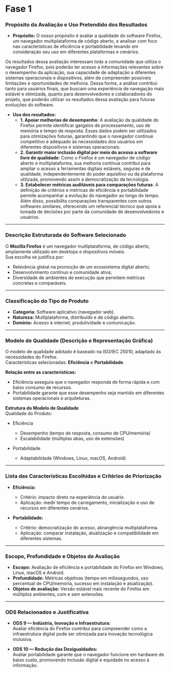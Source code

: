 # Fase 1

### Propósito da Avaliação e Uso Pretendido dos Resultados

- **Propósito:** O nosso propósito é avaliar a qualidade do software Firefox, um navegador multiplataforma de código aberto, e analisar com foco nas características de eficiência e portabilidade levando em consideração seu uso em diferentes plataformas e cenários.  

Os resultados dessa avaliação interessam toda a comunidade que utiliza o navegador Firefox, pois poderão ter acesso a informações relevantes sobre o desempenho da aplicação, sua capacidade de adaptação a diferentes sistemas operacionais e dispositivos, além de compreender possíveis limitações e oportunidades de melhoria. Dessa forma, a análise contribui tanto para usuários finais, que buscam uma experiência de navegação mais estável e otimizada, quanto para desenvolvedores e colaboradores do projeto, que poderão utilizar os resultados dessa avaliação para futuras evoluções do software.

- **Uso dos resultados:**  
  - **1. Apoiar melhorias de desempenho**: A avaliação da qualidade do Firefox permite identificar gargalos de processamento, uso de memória e tempo de resposta. Esses dados podem ser utilizados para otimizações futuras, garantindo que o navegador continue competitivo e adequado às necessidades dos usuários em diferentes dispositivos e sistemas operacionais. 
  - **2. Garantir maior inclusão digital por meio do acesso a software livre de qualidade**: Como o Firefox é um navegador de código aberto e multiplataforma, sua melhoria contínua contribui para ampliar o acesso a ferramentas digitais estáveis, seguras e de qualidade, independentemente do poder aquisitivo ou da plataforma utilizada, promovendo assim a democratização da tecnologia.  
  - **3. Estabelecer métricas auditáveis para comparações futuras**: A definição de critérios e métricas de eficiência e portabilidade permite acompanhar a evolução do navegador ao longo do tempo. Além disso, possibilita comparações transparentes com outros softwares similares, oferecendo um referencial técnico que apoia a tomada de decisões por parte da comunidade de desenvolvedores e usuários.  

---

### Descrição Estruturada do Software Selecionado
O **Mozilla Firefox** é um navegador multiplataforma, de código aberto, amplamente utilizado em desktops e dispositivos móveis.  
Sua escolha se justifica por:  
- Relevância global na promoção de um ecossistema digital aberto;  
- Desenvolvimento contínuo e comunidade ativa;  
- Diversidade de ambientes de execução que permitem métricas concretas e comparáveis.  

---

### Classificação do Tipo de Produto
- **Categoria:** Software aplicativo (navegador web).  
- **Natureza:** Multiplataforma, distribuído e de código aberto.  
- **Domínio:** Acesso à internet, produtividade e comunicação.  

---


### Modelo de Qualidade (Descrição e Representação Gráfica)
O modelo de qualidade adotado é baseado na ISO/IEC 25010, adaptado às necessidades do Firefox.  
Características selecionadas: **Eficiência** e **Portabilidade**.  

**Relação entre as características:**  
- Eficiência assegura que o navegador responda de forma rápida e com baixo consumo de recursos.  
- Portabilidade garante que esse desempenho seja mantido em diferentes sistemas operacionais e arquiteturas.  

**Estrutura do Modelo de Qualidade**  
Qualidade do Produto:
- Eficiência
    - Desempenho (tempo de resposta, consumo de CPU/memória)
    - Escalabilidade (múltiplas abas, uso de extensões)

- Portabilidade
    - Adaptabilidade (Windows, Linux, macOS, Android)

---

### Lista das Características Escolhidas e Critérios de Priorização
- **Eficiência:**  
  - Critério: impacto direto na experiência do usuário.  
  - Aplicação: medir tempo de carregamento, inicialização e uso de recursos em diferentes cenários.  

- **Portabilidade:**  
  - Critério: democratização do acesso, abrangência multiplataforma.  
  - Aplicação: comparar instalação, atualização e compatibilidade em diferentes sistemas.  

---

### Escopo, Profundidade e Objetos de Avaliação
- **Escopo:** Avaliação de eficiência e portabilidade do Firefox em Windows, Linux, macOS e Android.  
- **Profundidade:** Métricas objetivas (tempo em milissegundos, uso percentual de CPU/memória, sucesso em instalação e atualização).  
- **Objetos de avaliação:** Versão estável mais recente do Firefox em múltiplos ambientes, com e sem extensões.  

---

### ODS Relacionados e Justificativa
- **ODS 9 — Indústria, Inovação e Infraestrutura:**  
  Avaliar eficiência do Firefox contribui para compreender como a infraestrutura digital pode ser otimizada para inovação tecnológica inclusiva.  

- **ODS 10 — Redução das Desigualdades:**  
  Avaliar portabilidade garante que o navegador funcione em hardware de baixo custo, promovendo inclusão digital e equidade no acesso à informação.  
